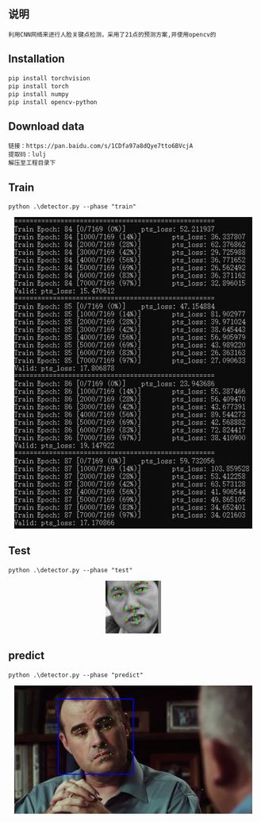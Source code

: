 ## 说明
	利用CNN网络来进行人脸关键点检测，采用了21点的预测方案,并使用opencv的

## Installation
	pip install torchvision
	pip install torch
	pip install numpy
	pip install opencv-python
	
## Download data
	链接：https://pan.baidu.com/s/1CDfa97a8dQye7tto6BVcjA 
	提取码：lulj
	解压至工程目录下

## Train
	python .\detector.py --phase "train"
<p align="center"><img src="output/train.png" width="480"\></p>

## Test
	python .\detector.py --phase "test"
<p align="center"><img src="output/test.png" width="112"\></p>
	
## predict
	python .\detector.py --phase "predict"
<p align="center"><img src="output/predict.png" width="480"\></p>
